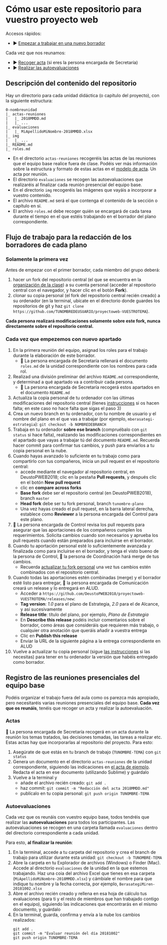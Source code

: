 # Cómo usar este repositorio para vuestro proyecto web

Accesos rápidos:

- :arrow_forward: [Empezar a trabajar en una nuevo borrador](#cada-vez-que-empezemos-con-nuevo-apartado)

Cada vez que nos reunamos:
- :arrow_forward: [Recoger acta](#actas) (si eres la persona encargada de Secretaría)
- :arrow_forward: [Realizar las autoevaluaciones](#autoevaluaciones)

## Descripción del contenido del repositorio 

Hay un directorio para cada unidad didáctica (o capítulo del proyecto), con la siguiente estructura:

```
0-nombreunidad
|_ actas-reuniones
|   |_ 2018MMDD.md
|   |_ ...
|_ evaluaciones
|   |_ MiApellidoMiNombre-2018MMDD.xlsx
|_ img
|   |_ ...   
|_ README.md
|_ roles.md
```

- En el directorio `actas-reuniones` recogeréis las actas de las reuniones que el equipo base realice fuera de clase. Podéis ver más información sobre la estructura y formato de estas actas en el [modelo de acta](1-estrategia/actas-reuniones/2018MMDD.md). Un acta por reunión.
- El directorio `evaluaciones` se recogen las autoevaluaciones que realizaréis al finalizar cada reunión presencial del equipo base.
- En el directorio `img` recogeréis las imágenes que vayáis a incorporar a vuestro contenido.
- El archivo `README.md` será el que contenga el contenido de la sección o capítulo en sí.
- El archivo `roles.md` debe recoger quién se encargará de cada tarea durante el tiempo en el que estéis trabajando en el borrador del plano correspondiente. 

## Flujo de trabajo para la redacción de los borradores de cada plano 

### Solamente la primera vez

Antes de empezar con el primer borrador, cada miembro del grupo deberá:

1. hacer un fork del repositorio central (el que se encuentra en la [organización de la clase](https://github.com/DeustoPWEB2018)) a su cuenta personal (acceder al repositorio central con el navegador, y hacer clic en el botón **Fork**). 
2. clonar su copia personal (el fork del repositorio central recién creado) a su ordenador (en la terminal, ubícate en el directorio donde guardes los repositorios de git y haz `git clone https://github.com/TUNOMBREDEUSUARIO/proyectoweb-VUESTROTEMA`). 
 
**Cada persona realizará modificaciones solamente sobre este fork, nunca directamente sobre el repositorio central.**

### Cada vez que empezemos con nuevo apartado

1. En la primera reunión del equipo, asignad los roles para el trabajo durante la elaboración de este borrador.
    - :memo: La persona encargada de Secretaría rellenará el documento `roles.md` de la unidad correspondiente con los nombres para cada rol.
2. Realizad una división preliminar del archivo `README.md` correspondiente, y determinad a qué apartado va a contribuir cada persona. 
    - :memo: La persona encargada de Secretaría recogerá estos apartados en el documento `README.md`
2. Actualiza la copia personal de tu ordenador con las últimas modificaciones del repositorio central (tienes [instrucciones](https://deustopweb2018.github.io/actualizar-fork) si os hacen falta; en este caso no hace falta que sigas el paso 3)
3. Crea un nuevo branch en tu ordenador, con tu nombre de usuario y el nombre del plano en el que vas a trabajar (por ejemplo, `mberasategi-estrategia`): `git checkout -b NOMBREDEBRANCH`
4. Trabaja en tu ordenador **sobre ese branch** (compruébalo con `git status` si hace falta), realizando las modificaciones correspondientes en el apartado que vayas a trabajar tú del documento `README.md`. Recuerda hacer commit para confirmar tus cambios, y push para enviarlos a tu copia personal en la nube.
5. Cuando hayas avanzado lo suficiente en tu trabajo como para compartirlo con tus compañeros, inicia un pull request en el repositorio central:
    - accede mediante el navegador al repositorio central, en DeustoPWEB2018; clic en la pestaña **Pull requests**, y después clic en el botón **New pull request**
    - clic en **compare across forks**
    - **Base fork** debe ser el repositorio central (en DeustoPWEB2018), branch `master`
    - **Head fork** debe ser tu fork personal, branch `tunombre-plano`
    - Una vez hayas creado el pull request, en la barra lateral derecha, establece como **Reviewer** a la persona encargada del Control para este plano.
6. :memo: La persona encargada de Control revisa los pull requests para asegurar que las aportaciones de los compañeros cumplen los requerimientos. Solicita cambios cuando son necesarios y aprueba los pull requests cuando están preparados para incluirse en el borrador.
7. Cuando tu aportación personal esté lo suficientemente avanzada y finalizada como para incluirse en el borrador, y tenga el visto bueno de la persona de Control, :memo: la persona de Coordinación hará merge de tus cambios. 
    - Recuerda [actualizar tu fork personal](https://deustopweb2018.github.io/actualizar-fork) una vez tus cambios estén combinados con el repositorio central.
8. Cuando todas las aportaciones estén combinadas (merge) y el borrador esté listo para entregar, :memo: la persona encargada de Comunicación creará un release y lo entregará en ALUD. 
    - Acceder a `https://github.com/DeustoPWEB2018/proyectoweb-VUESTROTEMA/releases/new`:
    - **Tag version**: _1.0_ para el plano de Estrategia, _2.0_ para el de Alcance, y así sucesivamente
    - **Release title**: título del plano, por ejemplo, _Plano de Estrategia_
    - En **Describe this release** podéis incluir comentarios sobre el borrador, como áreas que consideráis que requieren más trabajo, o cualquier otra anotación que queráis añadir a vuestra entrega
    - Clic en **Publish this release**
    - Enviar la URL de la siguiente página a la entrega correspondiente en ALUD
9. Vuelve a actualizar tu copia personal (sigue [las instrucciones](https://deustopweb2018.github.io/actualizar-fork) si las necesitas) para tener en tu ordenador la versión que habéis entregado como borrador.

## Registro de las reuniones presenciales del equipo base

Podéis organizar el trabajo fuera del aula como os parezca más apropiado, pero necesitaréis varias reuniones presenciales del equipo base. **Cada vez que os reunáis**, tenéis que recoger un acta y realizar la autoevaluación.

### Actas

:memo: La persona encargada de Secretaría recogerá en un acta durante la reunión los temas tratados, las decisiones tomadas, las tareas a realizar etc. Estas actas hay que incorporarlas al repositorio del proyecto. Para esto:

1. Asegúrate de que estás en tu branch de trabajo (`TUNOMBRE-TEMA`) con `git status`
2. Genera un documento en el directorio `actas-reuniones` de la unidad correspondiente, siguiendo las indicaciones en [el acta de ejemplo](1-estrategia/actas-reuniones/2018MMDD.md). Redacta el acta en ese documento (utilizando Sublime) y guárdalo
3. Vuelve a la terminal y
    - añade el archivo recién creado: `git add .`
    - haz commit: `git commit -m "Redacción del acta 2018MMDD.md"`
    - publícalo en tu copia personal: `git push origin TUNOMBRE-TEMA`

### Autoevaluaciones

Cada vez que os reunáis con vuestro equipo base, todos tendréis que realizar las **autoevaluaciones** para todos los participantes. Las autoevaluaciones se recogen en una carpeta llamada `evaluaciones` dentro del directorio correspondiente a cada unidad. 

Para esto, **al finalizar la reunión**:

1. En la terminal, accede a tu carpeta del repositorio y crea el branch de trabajo para utilizar durante esta unidad: `git checkout -b TUNOMBRE-TEMA`
2. Abre la carpeta en tu Explorador de archivos (Windows) o Finder (Mac). Accede al directorio `evaluaciones` de la unidad en la que estemos trabajando. Haz una coia del archivo Excel que tienes en esa carpeta (`MiApellidoMiNombre-2018MMDD.xlsx`) y cámbiale el nombre para que indique tu nombre y la fecha correcta, por ejemplo, `BerasategiMiren-20181002.xlsx`
3. Abre el archivo recién creado y rellena en esa hoja de cálculo tus evaluaciones (para ti y el resto de miembros que han trabajado contigo en el equipo), siguiendo las indicaciones que encontrarás en el mismo documento, y guárdalo 
4. En la terminal, guarda, confirma y envía a la nube los cambios realizados:
    ```
    git add .
    git commit -m "Evaluar reunión del día 20181002"
    git push origin TUNOMBRE-TEMA
    ```


<!-- Previous branch approach

Cada vez que os reunáis en equipos base, todos tendréis que realizar la autoevaluación propia y la de los demás miembros del equipo. Para esto, **al finalizar la reunión**:

1. En la terminal, accede a tu copia del repositorio del proyecto y cámbiate al branch `evaluaciones`: `git checkout evaluaciones`
2. Abre la carpeta en tu Explorador de archivos (Windows) o Finder (Mac). Verás que ahora, en lugar de mostrar los contenidos del proyecto, solamente tienes un directorio `evaluaciones`. Abre el archivo Excel que tienes en esa carpeta (`MiApellidoMiNombre-2018MMDD.xlsx`)
3. Rellena en esa hoja de cálculo tus evaluaciones (para ti y el resto de miembros) de la reunión correspondiente, siguiendo las indicaciones que encontrarás en el mismo documento. Guárdalo modificando el nombre como corresponde, por ejemplo, `BerasategiMiren-20181002.xlsx`
4. En la terminal, guarda, confirma y envía a tu copia personal en la nube los cambios realizados
    ```
    git add .
    git commit -m "Evaluar reunión del día 20181002"
    git push origin evaluaciones
    ```
5. Vuelve a tu branch de trabajo para seguir generando el contenido que te corresponde en este borrador: `git checkout TUNOMBRE-TEMA`

Estas autoevaluaciones no necesitan incorporarse al repositorio central, por lo que no es necesario que crees un pull request para esto. Las recogeré del repositorio personal de cada estudiante.

-->